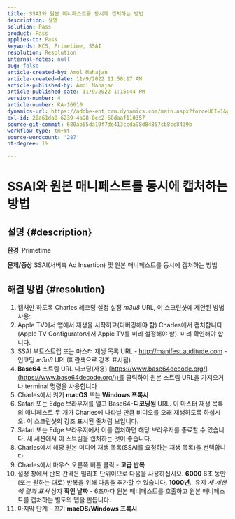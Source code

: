 ```yaml
---
title: SSAI와 원본 매니페스트를 동시에 캡처하는 방법
description: 설명
solution: Pass
product: Pass
applies-to: Pass
keywords: KCS, Primetime, SSAI
resolution: Resolution
internal-notes: null
bug: false
article-created-by: Amol Mahajan
article-created-date: 11/9/2022 11:58:17 AM
article-published-by: Amol Mahajan
article-published-date: 11/9/2022 1:15:44 PM
version-number: 4
article-number: KA-16610
dynamics-url: https://adobe-ent.crm.dynamics.com/main.aspx?forceUCI=1&pagetype=entityrecord&etn=knowledgearticle&id=0a56cac8-2560-ed11-9561-6045bd006268
exl-id: 20a61da0-6239-4a98-8ec2-60daaf110357
source-git-commit: 680ab55da19f7de413ccda98d84857cb8cc8439b
workflow-type: tm+mt
source-wordcount: '287'
ht-degree: 1%

---
```


# SSAI와 원본 매니페스트를 동시에 캡처하는 방법

## 설명 {#description}

<b>환경 </b>
Primetime


<b>문제/증상</b>
SSAI(서버측 Ad Insertion) 및 원본 매니페스트를 동시에 캡처하는 방법


## 해결 방법 {#resolution}


1. 캡처만 하도록 Charles 레코딩 설정 설정 *m3u8* URL, 이 스크린샷에 제안된 방법 사용:
2. Apple TV에서 앱에서 재생을 시작하고(디버깅해야 함) Charles에서 캡처합니다(Apple TV Configurator에서 Apple TV를 미리 설정해야 함). 미리 확인해야 합니다.
3. SSAI 부트스트랩 또는 마스터 재생 목록 URL - http://manifest.auditude.com - 인코딩 *m3u8* URL(파란색으로 강조 표시됨)
4. <b>Base64</b> 스트림 URL 디코딩(사용) [https://www.base64decode.org/](https://www.base64decode.org/))를 클릭하여 원본 스트림 URL을 가져오거나 terminal 명령을 사용합니다
5. Charles에서 켜기 <b>macOS</b> 또는 <b>Windows 프록시</b>
6. Safari 또는 Edge 브라우저를 열고 Base64-<b>디코딩됨</b> URL. 이 마스터 재생 목록의 매니페스트 두 개가 Charles에 나타날 만큼 비디오를 오래 재생하도록 하십시오. 이 스크린샷의 강조 표시된 줄처럼 보입니다.
7. Safari 또는 Edge 브라우저에서 이를 캡처하면 해당 브라우저를 종료할 수 있습니다. 새 세션에서 이 스트림을 캡처하는 것이 좋습니다.
8. Charles에서 해당 원본 미디어 재생 목록(SSAI를 요청하는 재생 목록)을 선택합니다
9. Charles에서 마우스 오른쪽 버튼 클릭 - <b>고급 반복</b>
10. 설정 창에서 반복 간격은 밀리초 단위이므로 다음을 사용하십시오. <b>6000</b> 6초 동안(또는 원하는 대로) 반복을 위해 다음을 추가할 수 있습니다. <b>1000년</b>.  유지 *새 세션에 결과 표시* 상자 <b>확인 날짜</b> - 6초마다 원본 매니페스트를 호출하고 원본 매니페스트를 캡처하는 별도의 탭을 만듭니다.
11. 마지막 단계 - 끄기 <b>macOS/Windows 프록시</b>
